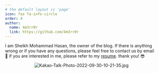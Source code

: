 ```yaml
---
# the default layout is 'page'
icon: fas fa-info-circle
order: 4
author:
  name: 4m3rr0r
  link: https://github.com/4m3rr0r 
---
```


I am Sheikh Mohammad Hasan, the owner of the blog. If there is anything wrong or if you have any questions, please feel free to contact us by email 🙂
if you are interested in me, please refer to my [resume](https://duckduckgo.com).
thank you! 😎
 
 
<center>

![Kakao-Talk-Photo-2022-09-30-10-21-35.jpg](https://i.postimg.cc/zf2fg988/Kakao-Talk-Photo-2022-09-30-10-21-35.jpg)

</center>

